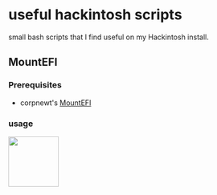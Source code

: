 # useful hackintosh scripts
 
 small bash scripts that I find useful on my Hackintosh install.

## MountEFI

### Prerequisites

- corpnewt's [MountEFI](https://github.com/corpnewt/MountEFI)

### usage
<img src="https://github.com/CarterLiebman/hackintosh/blob/scripts/img/mountefi-workflow.png" width="100px">
